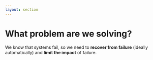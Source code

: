 ```yaml
---
layout: section
---
```


# What problem are we solving?

We know that systems fail, so we need to **recover from failure** (ideally automatically) and **limit the impact** of failure.
